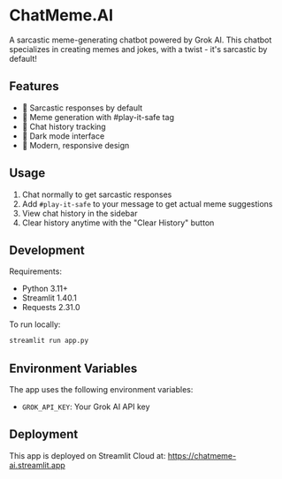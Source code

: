 # ChatMeme.AI

A sarcastic meme-generating chatbot powered by Grok AI. This chatbot specializes in creating memes and jokes, with a twist - it's sarcastic by default!

## Features

- 🤖 Sarcastic responses by default
- 🎯 Meme generation with #play-it-safe tag
- 💬 Chat history tracking
- 🌙 Dark mode interface
- 🎨 Modern, responsive design

## Usage

1. Chat normally to get sarcastic responses
2. Add `#play-it-safe` to your message to get actual meme suggestions
3. View chat history in the sidebar
4. Clear history anytime with the "Clear History" button

## Development

Requirements:
- Python 3.11+
- Streamlit 1.40.1
- Requests 2.31.0

To run locally:
```bash
streamlit run app.py
```

## Environment Variables

The app uses the following environment variables:
- `GROK_API_KEY`: Your Grok AI API key

## Deployment

This app is deployed on Streamlit Cloud at: https://chatmeme-ai.streamlit.app

